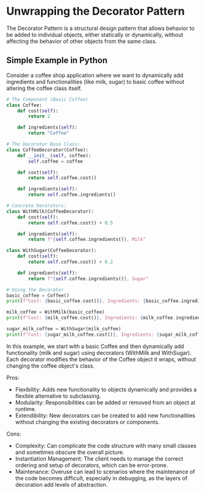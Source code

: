 # Unwrapping the Decorator Pattern

The Decorator Pattern is a structural design pattern that allows behavior to be added to individual objects, either statically or dynamically, without affecting the behavior of other objects from the same class.

## Simple Example in Python

Consider a coffee shop application where we want to dynamically add ingredients and functionalities (like milk, sugar) to basic coffee without altering the coffee class itself.

```python
# The Component (Basic Coffee)
class Coffee:
    def cost(self):
        return 2

    def ingredients(self):
        return "Coffee"

# The Decorator Base Class:
class CoffeeDecorator(Coffee):
    def __init__(self, coffee):
        self.coffee = coffee

    def cost(self):
        return self.coffee.cost()

    def ingredients(self):
        return self.coffee.ingredients()

# Concrete Decorators:
class WithMilk(CoffeeDecorator):
    def cost(self):
        return self.coffee.cost() + 0.5

    def ingredients(self):
        return f"{self.coffee.ingredients()}, Milk"

class WithSugar(CoffeeDecorator):
    def cost(self):
        return self.coffee.cost() + 0.2

    def ingredients(self):
        return f"{self.coffee.ingredients()}, Sugar"

# Using the Decorator
basic_coffee = Coffee()
print(f"Cost: {basic_coffee.cost()}, Ingredients: {basic_coffee.ingredients()}")

milk_coffee = WithMilk(basic_coffee)
print(f"Cost: {milk_coffee.cost()}, Ingredients: {milk_coffee.ingredients()}")

sugar_milk_coffee = WithSugar(milk_coffee)
print(f"Cost: {sugar_milk_coffee.cost()}, Ingredients: {sugar_milk_coffee.ingredients()}")
```

In this example, we start with a basic Coffee and then dynamically add functionality (milk and sugar) using decorators (WithMilk and WithSugar). Each decorator modifies the behavior of the Coffee object it wraps, without changing the coffee object's class.

Pros:

- Flexibility: Adds new functionality to objects dynamically and provides a flexible alternative to subclassing.
- Modularity: Responsibilities can be added or removed from an object at runtime.
- Extendibility: New decorators can be created to add new functionalities without changing the existing decorators or components.

Cons:

- Complexity: Can complicate the code structure with many small classes and sometimes obscure the overall picture.
- Instantiation Management: The client needs to manage the correct ordering and setup of decorators, which can be error-prone.
- Maintenance: Overuse can lead to scenarios where the maintenance of the code becomes difficult, especially in debugging, as the layers of decoration add levels of abstraction.
